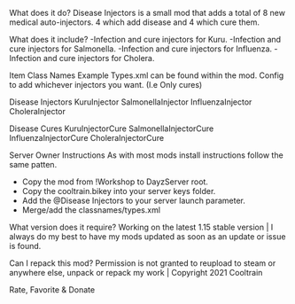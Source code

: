 What does it do?
Disease Injectors is a small mod that adds a total of 8 new medical auto-injectors. 4 which add disease and 4 which cure them.

What does it include?
-Infection and cure injectors for Kuru.
-Infection and cure injectors for Salmonella.
-Infection and cure injectors for Influenza.
-Infection and cure injectors for Cholera.

Item Class Names
Example Types.xml can be found within the mod. Config to add whichever injectors you want. (I.e Only cures)

Disease Injectors
KuruInjector
SalmonellaInjector
InfluenzaInjector
CholeraInjector

Disease Cures
KuruInjectorCure
SalmonellaInjectorCure
InfluenzaInjectorCure
CholeraInjectorCure

Server Owner Instructions
As with most mods install instructions follow the same patten.
- Copy the mod from !Workshop to DayzServer root.
- Copy the cooltrain.bikey into your server keys folder.
- Add the @Disease Injectors to your server launch parameter.
- Merge/add the classnames/types.xml

What version does it require?
Working on the latest 1.15 stable version | I always do my best to have my mods updated as soon as an update or issue is found.

Can I repack this mod?
Permission is not granted to reupload to steam or anywhere else, unpack or repack my work | Copyright 2021 Cooltrain

Rate, Favorite & Donate